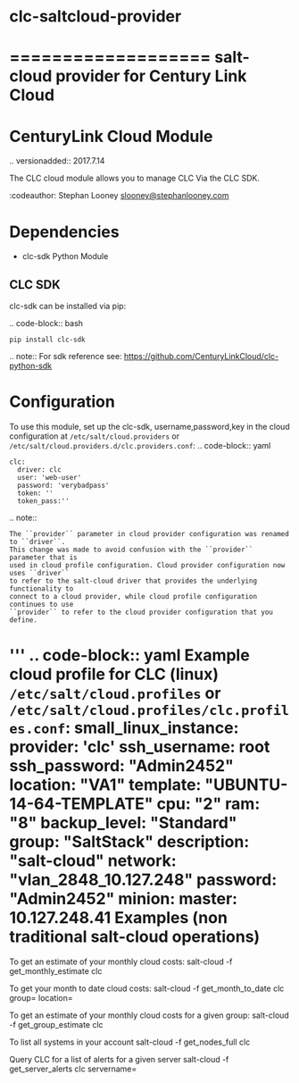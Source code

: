 # clc-saltcloud-provider
===================
salt-cloud provider for Century Link Cloud
===================
CenturyLink Cloud Module
===================

.. versionadded:: 2017.7.14

The CLC cloud module allows you to manage CLC Via the CLC SDK.

:codeauthor: Stephan Looney <slooney@stephanlooney.com>


Dependencies
============

- clc-sdk Python Module

CLC SDK
-------

clc-sdk can be installed via pip:

.. code-block:: bash

    pip install clc-sdk

.. note::
  For sdk reference see: https://github.com/CenturyLinkCloud/clc-python-sdk

Configuration
=============

To use this module, set up the clc-sdk, username,password,key in the
cloud configuration at
``/etc/salt/cloud.providers`` or ``/etc/salt/cloud.providers.d/clc.providers.conf``:
.. code-block:: yaml

    clc:
      driver: clc
      user: 'web-user'
      password: 'verybadpass'
      token: ''
      token_pass:''

.. note::

    The ``provider`` parameter in cloud provider configuration was renamed to ``driver``.
    This change was made to avoid confusion with the ``provider`` parameter that is
    used in cloud profile configuration. Cloud provider configuration now uses ``driver``
    to refer to the salt-cloud driver that provides the underlying functionality to
    connect to a cloud provider, while cloud profile configuration continues to use
    ``provider`` to refer to the cloud provider configuration that you define.

'''
.. code-block:: yaml
Example cloud profile for CLC (linux)
``/etc/salt/cloud.profiles`` or ``/etc/salt/cloud.profiles/clc.profiles.conf``:
small_linux_instance:
    provider: 'clc'
    ssh_username: root
    ssh_password: "Admin2452"
    location: "VA1"
    template: "UBUNTU-14-64-TEMPLATE"
    cpu: "2"
    ram: "8"
    backup_level: "Standard"
    group: "SaltStack"
    description: "salt-cloud"
    network: "vlan_2848_10.127.248"
    password: "Admin2452"
    minion:
        master: 10.127.248.41
Examples (non traditional salt-cloud operations)
=============
To get an estimate of your monthly cloud costs:
salt-cloud -f get_monthly_estimate clc

To get your month to date cloud costs:
salt-cloud -f get_month_to_date clc group=<server group> location=<CLC datacenter name>

To get an estimate of your monthly cloud costs for a given group:
salt-cloud -f get_group_estimate clc 

To list all systems in your account
salt-cloud -f get_nodes_full clc

Query CLC for a list of alerts for a given server
salt-cloud -f get_server_alerts clc servername=<server to check up on>

